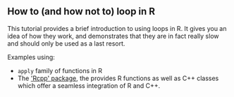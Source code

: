 ## How to (and how not to) loop in R

This tutorial provides a brief introduction to using loops in R. It gives you an idea of how they work, and demonstrates that they are in fact really slow and should only be used as a last resort. 

Examples using: 

*  `apply` family of functions in R
*  The ['Rcpp' package](https://cran.r-project.org/web/packages/Rcpp/index.html), the provides R functions as well as C++ classes which offer a seamless integration of R and C++.

